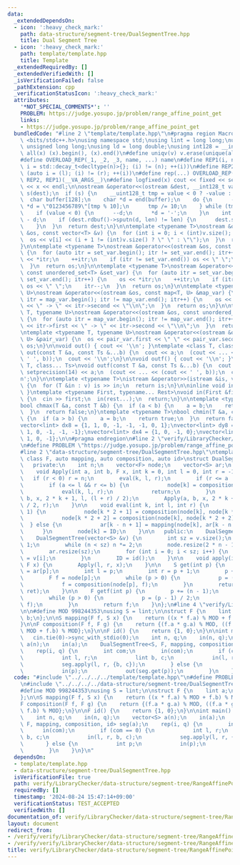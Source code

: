 ```yaml
---
data:
  _extendedDependsOn:
  - icon: ':heavy_check_mark:'
    path: data-structure/segment-tree/DualSegmentTree.hpp
    title: Dual Segment Tree
  - icon: ':heavy_check_mark:'
    path: template/template.hpp
    title: Template
  _extendedRequiredBy: []
  _extendedVerifiedWith: []
  _isVerificationFailed: false
  _pathExtension: cpp
  _verificationStatusIcon: ':heavy_check_mark:'
  attributes:
    '*NOT_SPECIAL_COMMENTS*': ''
    PROBLEM: https://judge.yosupo.jp/problem/range_affine_point_get
    links:
    - https://judge.yosupo.jp/problem/range_affine_point_get
  bundledCode: "#line 2 \"template/template.hpp\"\n#pragma region Macros\n#include\
    \ <bits/stdc++.h>\nusing namespace std;\nusing lint = long long;\nusing ull =\
    \ unsigned long long;\nusing ld = long double;\nusing int128 = __int128_t;\n#define\
    \ all(x) (x).begin(), (x).end()\n#define uniqv(v) v.erase(unique(all(v)), v.end())\n\
    #define OVERLOAD_REP(_1, _2, _3, name, ...) name\n#define REP1(i, n) for (auto\
    \ i = std::decay_t<decltype(n)>{}; (i) != (n); ++(i))\n#define REP2(i, l, r) for\
    \ (auto i = (l); (i) != (r); ++(i))\n#define rep(...) OVERLOAD_REP(__VA_ARGS__,\
    \ REP2, REP1)(__VA_ARGS__)\n#define logfixed(x) cout << fixed << setprecision(10)\
    \ << x << endl;\n\nostream &operator<<(ostream &dest, __int128_t value) {\n  ostream::sentry\
    \ s(dest);\n  if (s) {\n    __uint128_t tmp = value < 0 ? -value : value;\n  \
    \  char buffer[128];\n    char *d = end(buffer);\n    do {\n      --d;\n     \
    \ *d = \"0123456789\"[tmp % 10];\n      tmp /= 10;\n    } while (tmp != 0);\n\
    \    if (value < 0) {\n      --d;\n      *d = '-';\n    }\n    int len = end(buffer)\
    \ - d;\n    if (dest.rdbuf()->sputn(d, len) != len) {\n      dest.setstate(ios_base::badbit);\n\
    \    }\n  }\n  return dest;\n}\n\ntemplate <typename T>\nostream &operator<<(ostream\
    \ &os, const vector<T> &v) {\n  for (int i = 0; i < (int)v.size(); i++) {\n  \
    \  os << v[i] << (i + 1 != (int)v.size() ? \" \" : \"\");\n  }\n  return os;\n\
    }\n\ntemplate <typename T>\nostream &operator<<(ostream &os, const set<T> &set_var)\
    \ {\n  for (auto itr = set_var.begin(); itr != set_var.end(); itr++) {\n    os\
    \ << *itr;\n    ++itr;\n    if (itr != set_var.end()) os << \" \";\n    itr--;\n\
    \  }\n  return os;\n}\n\ntemplate <typename T>\nostream &operator<<(ostream &os,\
    \ const unordered_set<T> &set_var) {\n  for (auto itr = set_var.begin(); itr !=\
    \ set_var.end(); itr++) {\n    os << *itr;\n    ++itr;\n    if (itr != set_var.end())\
    \ os << \" \";\n    itr--;\n  }\n  return os;\n}\n\ntemplate <typename T, typename\
    \ U>\nostream &operator<<(ostream &os, const map<T, U> &map_var) {\n  for (auto\
    \ itr = map_var.begin(); itr != map_var.end(); itr++) {\n    os << itr->first\
    \ << \" -> \" << itr->second << \"\\n\";\n  }\n  return os;\n}\n\ntemplate <typename\
    \ T, typename U>\nostream &operator<<(ostream &os, const unordered_map<T, U> &map_var)\
    \ {\n  for (auto itr = map_var.begin(); itr != map_var.end(); itr++) {\n    os\
    \ << itr->first << \" -> \" << itr->second << \"\\n\";\n  }\n  return os;\n}\n\
    \ntemplate <typename T, typename U>\nostream &operator<<(ostream &os, const pair<T,\
    \ U> &pair_var) {\n  os << pair_var.first << \" \" << pair_var.second;\n  return\
    \ os;\n}\n\nvoid out() { cout << '\\n'; }\ntemplate <class T, class... Ts>\nvoid\
    \ out(const T &a, const Ts &...b) {\n  cout << a;\n  (cout << ... << (cout <<\
    \ ' ', b));\n  cout << '\\n';\n}\n\nvoid outf() { cout << '\\n'; }\ntemplate <class\
    \ T, class... Ts>\nvoid outf(const T &a, const Ts &...b) {\n  cout << fixed <<\
    \ setprecision(14) << a;\n  (cout << ... << (cout << ' ', b));\n  cout << '\\\
    n';\n}\n\ntemplate <typename T>\nistream &operator>>(istream &is, vector<T> &v)\
    \ {\n  for (T &in : v) is >> in;\n  return is;\n}\n\ninline void in(void) { return;\
    \ }\ntemplate <typename First, typename... Rest>\nvoid in(First &first, Rest &...rest)\
    \ {\n  cin >> first;\n  in(rest...);\n  return;\n}\n\ntemplate <typename T>\n\
    bool chmax(T &a, const T &b) {\n  if (a < b) {\n    a = b;\n    return true;\n\
    \  }\n  return false;\n}\ntemplate <typename T>\nbool chmin(T &a, const T &b)\
    \ {\n  if (a > b) {\n    a = b;\n    return true;\n  }\n  return false;\n}\n\n\
    vector<lint> dx8 = {1, 1, 0, -1, -1, -1, 0, 1};\nvector<lint> dy8 = {0, 1, 1,\
    \ 1, 0, -1, -1, -1};\nvector<lint> dx4 = {1, 0, -1, 0};\nvector<lint> dy4 = {0,\
    \ 1, 0, -1};\n\n#pragma endregion\n#line 2 \"verify/LibraryChecker/data-structure/segment-tree/RangeAffinePointGet.test.cpp\"\
    \n#define PROBLEM \"https://judge.yosupo.jp/problem/range_affine_point_get\"\n\
    #line 2 \"data-structure/segment-tree/DualSegmentTree.hpp\"\ntemplate <class S,\
    \ class F, auto mapping, auto composition, auto id>\nstruct DualSegmentTree {\n\
    \   private:\n    int n;\n    vector<F> node;\n    vector<S> ar;\n    F ID;\n\
    \    void Apply(int a, int b, F x, int k = 0, int l = 0, int r = -1) {\n     \
    \   if (r < 0) r = n;\n        eval(k, l, r);\n        if (r <= a || b <= l) return;\n\
    \        if (a <= l && r <= b) {\n            node[k] = composition(x, node[k]);\n\
    \            eval(k, l, r);\n            return;\n        }\n        Apply(a,\
    \ b, x, 2 * k + 1, l, (l + r) / 2);\n        Apply(a, b, x, 2 * k + 2, (l + r)\
    \ / 2, r);\n    }\n\n    void eval(int k, int l, int r) {\n        if (r - l >\
    \ 1) {\n            node[k * 2 + 1] = composition(node[k], node[k * 2 + 1]);\n\
    \            node[k * 2 + 2] = composition(node[k], node[k * 2 + 2]);\n      \
    \  } else {\n            ar[k - n + 1] = mapping(node[k], ar[k - n + 1]);\n  \
    \      }\n        node[k] = ID;\n    }\n\n   public:\n    DualSegmentTree() {}\n\
    \    DualSegmentTree(vector<S> &v) {\n        int sz = v.size();\n        n =\
    \ 1;\n        while (n < sz) n *= 2;\n        node.resize(2 * n - 1, id());\n\
    \        ar.resize(sz);\n        for (int i = 0; i < sz; i++) {\n            ar[i]\
    \ = v[i];\n        }\n        ID = id();\n    }\n\n    void apply(int l, int r,\
    \ F x) {\n        Apply(l, r, x);\n    }\n\n    S get(int p) {\n        S ret\
    \ = ar[p];\n        int l = p;\n        int r = p + 1;\n        p += (n - 1);\n\
    \        F f = node[p];\n        while (p > 0) {\n            p = (p - 1) / 2;\n\
    \            f = composition(node[p], f);\n        }\n        return mapping(f,\
    \ ret);\n    }\n\n    F getf(int p) {\n        p += (n - 1);\n        F f = node[p];\n\
    \        while (p > 0) {\n            p = (p - 1) / 2;\n            f = composition(node[p],\
    \ f);\n        }\n        return f;\n    }\n};\n#line 4 \"verify/LibraryChecker/data-structure/segment-tree/RangeAffinePointGet.test.cpp\"\
    \n\n#define MOD 998244353\nusing S = lint;\n\nstruct F {\n    lint a;\n    lint\
    \ b;\n};\n\nS mapping(F f, S x) {\n    return ((x * f.a) % MOD + f.b) % MOD;\n\
    }\n\nF composition(F f, F g) {\n    return {(f.a * g.a) % MOD, ((f.a * g.b) %\
    \ MOD + f.b) % MOD};\n}\n\nF id() {\n    return {1, 0};\n}\n\nint main() {\n \
    \   cin.tie(0)->sync_with_stdio(0);\n    int n, q;\n    in(n, q);\n    vector<S>\
    \ a(n);\n    in(a);\n    DualSegmentTree<S, F, mapping, composition, id> seg(a);\n\
    \    rep(i, q) {\n        int com;\n        in(com);\n        if (com == 0) {\n\
    \            int l, r;\n            lint b, c;\n            in(l, r, b, c);\n\
    \            seg.apply(l, r, {b, c});\n        } else {\n            int p;\n\
    \            in(p);\n            out(seg.get(p));\n        }\n    }\n}\n"
  code: "#include \"../../../../template/template.hpp\"\n#define PROBLEM \"https://judge.yosupo.jp/problem/range_affine_point_get\"\
    \n#include \"../../../../data-structure/segment-tree/DualSegmentTree.hpp\"\n\n\
    #define MOD 998244353\nusing S = lint;\n\nstruct F {\n    lint a;\n    lint b;\n\
    };\n\nS mapping(F f, S x) {\n    return ((x * f.a) % MOD + f.b) % MOD;\n}\n\n\
    F composition(F f, F g) {\n    return {(f.a * g.a) % MOD, ((f.a * g.b) % MOD +\
    \ f.b) % MOD};\n}\n\nF id() {\n    return {1, 0};\n}\n\nint main() {\n    cin.tie(0)->sync_with_stdio(0);\n\
    \    int n, q;\n    in(n, q);\n    vector<S> a(n);\n    in(a);\n    DualSegmentTree<S,\
    \ F, mapping, composition, id> seg(a);\n    rep(i, q) {\n        int com;\n  \
    \      in(com);\n        if (com == 0) {\n            int l, r;\n            lint\
    \ b, c;\n            in(l, r, b, c);\n            seg.apply(l, r, {b, c});\n \
    \       } else {\n            int p;\n            in(p);\n            out(seg.get(p));\n\
    \        }\n    }\n}\n"
  dependsOn:
  - template/template.hpp
  - data-structure/segment-tree/DualSegmentTree.hpp
  isVerificationFile: true
  path: verify/LibraryChecker/data-structure/segment-tree/RangeAffinePointGet.test.cpp
  requiredBy: []
  timestamp: '2024-08-24 15:47:14+09:00'
  verificationStatus: TEST_ACCEPTED
  verifiedWith: []
documentation_of: verify/LibraryChecker/data-structure/segment-tree/RangeAffinePointGet.test.cpp
layout: document
redirect_from:
- /verify/verify/LibraryChecker/data-structure/segment-tree/RangeAffinePointGet.test.cpp
- /verify/verify/LibraryChecker/data-structure/segment-tree/RangeAffinePointGet.test.cpp.html
title: verify/LibraryChecker/data-structure/segment-tree/RangeAffinePointGet.test.cpp
---
```

